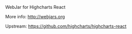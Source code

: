 WebJar for Highcharts React

More info: http://webjars.org

Upstream: https://github.com/highcharts/highcharts-react
